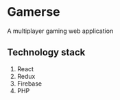 # Gamerse
A multiplayer gaming web application

## Technology stack
1. React
2. Redux
3. Firebase
4. PHP